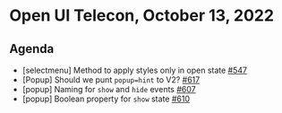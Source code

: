 # Open UI Telecon, October 13, 2022

## Agenda
- [selectmenu] Method to apply styles only in open state [#547](https://github.com/openui/open-ui/issues/547)
- [Popup] Should we punt `popup=hint` to V2? [#617](https://github.com/openui/open-ui/issues/617)
- [popup] Naming for `show` and `hide` events [#607](https://github.com/openui/open-ui/issues/607)
- [popup] Boolean property for `show` state [#610](https://github.com/openui/open-ui/issues/610)
